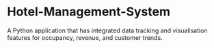# Hotel-Management-System
A Python application that has integrated data tracking and visualisation features for occupancy, revenue, and customer trends.
